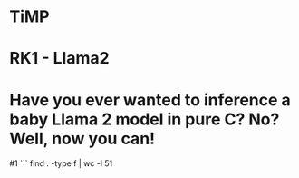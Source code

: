 # TiMP
# RK1 - Llama2
# Have you ever wanted to inference a baby Llama 2 model in pure C? No? Well, now you can!
#1 ```
find . -type f | wc -l
51
```
